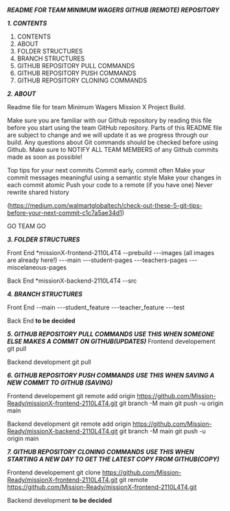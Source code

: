 *****README FOR TEAM MINIMUM WAGERS GITHUB (REMOTE) REPOSITORY*****

*****1. CONTENTS*****

1. CONTENTS
2. ABOUT
3. FOLDER STRUCTURES
4. BRANCH STRUCTURES
5. GITHUB REPOSITORY PULL COMMANDS
6. GITHUB REPOSITORY PUSH COMMANDS
7. GITHUB REPOSITORY CLONING COMMANDS

*****2. ABOUT*****

Readme file for team Minimum Wagers Mission X Project Build.

Make sure you are familiar with our Github repository by reading this file before you start using the team GitHub repository.
Parts of this README file are subject to change and we will update it as we progress through our build.
Any questions about Git commands should be checked before using Github.
Make sure to NOTIFY ALL TEAM MEMBERS of any Github commits made as soon as possible!

Top tips for your next commits
Commit early, commit often
Make your commit messages meaningful using a semantic style
Make your changes in each commit atomic
Push your code to a remote (if you have one)
Never rewrite shared history

(https://medium.com/walmartglobaltech/check-out-these-5-git-tips-before-your-next-commit-c1c7a5ae34d1)

GO TEAM GO

*****3. FOLDER STRUCTURES*****

Front End
\*missionX-frontend-2110L4T4
--prebuild
---images (all images are already here!)
---main
---student-pages
---teachers-pages
---miscelaneous-pages

Back End
\*missionX-backend-2110L4T4
--src

*****4. BRANCH STRUCTURES*****

Front End
--main
---student_feature
---teacher_feature
---test

Back End
**to be decided**

*****5. GITHUB REPOSITORY PULL COMMANDS*****
*****USE THIS WHEN SOMEONE ELSE MAKES A COMMIT ON GITHUB(UPDATES)*****
Frontend developement
git pull

Backend development
git pull

*****6. GITHUB REPOSITORY PUSH COMMANDS*****
*****USE THIS WHEN SAVING A NEW COMMIT TO GITHUB (SAVING)*****

Frontend developement
git remote add origin https://github.com/Mission-Ready/missionX-frontend-2110L4T4.git
git branch -M main
git push -u origin main

Backend development
git remote add origin https://github.com/Mission-Ready/missionX-backend-2110L4T4.git
git branch -M main
git push -u origin main

*****7. GITHUB REPOSITORY CLONING COMMANDS*****
*****USE THIS WHEN STARTING A NEW DAY TO GET THE LATEST COPY FROM GITHUB(COPY)*****

Frontend developement
git clone https://github.com/Mission-Ready/missionX-frontend-2110L4T4.git
git remote https://github.com/Mission-Ready/missionX-frontend-2110L4T4.git

Backend development
**to be decided**
